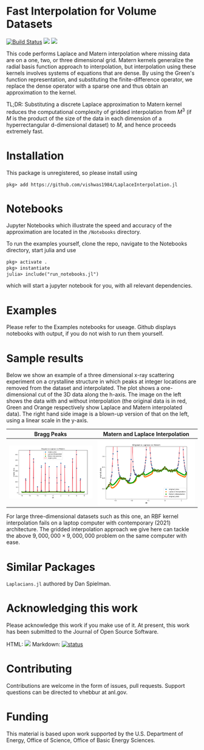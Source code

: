 # Fast Interpolation for Volume Datasets

[![Build Status](https://github.com/vishwas1984/LaplaceInterpolation.jl/actions/workflows/CI.yml/badge.svg)](https://github.com/vishwas1984/LaplaceInterpolation.jl/actions)
[![](https://img.shields.io/badge/docs-stable-blue.svg)](https://vishwas1984.github.io/LaplaceInterpolation.jl/dev)
[![](https://img.shields.io/badge/docs-dev-blue.svg)](https://vishwas1984.github.io/LaplaceInterpolation.jl/dev)

This code performs Laplace and Matern interpolation where missing data are on a one, two, or three
dimensional grid. Matern
kernels generalize the radial basis function approach to interpolation, but
interpolation using these kernels 
involves systems of equations that are dense. By using the Green's function
representation, and substituting the finite-difference operator, we replace the dense operator with a sparse one
and thus obtain an approximation to the kernel.

TL;DR: Substituting a discrete Laplace approximation to Matern kernel reduces the computational complexity of gridded interpolation from $M^3$ (if $M$ is the product of the size of the data in each dimension of a hyperrectangular d-dimensional dataset) to $M$, and hence proceeds extremely fast. 

# Installation

This package is unregistered, so please install using

```
pkg> add https://github.com/vishwas1984/LaplaceInterpolation.jl
```

# Notebooks
Jupyter Notebooks which illustrate the speed and accuracy of the approximation
are located in the `/Notebooks` directory.

To run the examples yourself, clone the repo, navigate to the Notebooks
directory, start julia and use
```
pkg> activate .
pkg> instantiate
julia> include("run_notebooks.jl") 
```
which will start a jupyter notebook for you, with all relevant dependencies.

# Examples

Please refer to the Examples notebooks for useage. Github displays notebooks with output, if you do not wish to run them yourself.

# Sample results

Below we show an example of a three dimensional x-ray scattering experiment on
a crystalline structure in which peaks at integer locations are removed from the
dataset and interpolated. The plot shows a one-dimensional cut of the 3D data along
the h-axis. The image on the left shows the data with and without interpolation (the
original data is in red, Green and Orange respectively show Laplace and Matern
interpolated data). The right hand side image is a blown-up version of that on the left,
using a linear scale in the y-axis.


Bragg Peaks                | Matern and Laplace Interpolation 
:-------------------------:|:--------------------------------:
![](docs/BraggPeaks.png)  |  ![](docs/Punch_Fill.png)

For large three-dimensional datasets such as this one, an RBF kernel interpolation
fails on a laptop computer with contemporary (2021) architecture. The gridded interpolation
approach we give here can tackle the above $9,000,000 \times 9,000,000$ problem on
the same computer with ease.

# Similar Packages
```Laplacians.jl``` authored by Dan Spielman.

# Acknowledging this work

Please acknowledge this work if you make use of it. At present, this work has been submitted to the Journal of Open Source Software.

HTML: <a href="https://joss.theoj.org/papers/00d8d848d3644d8ac98f746ad236a6e3"><img src="https://joss.theoj.org/papers/00d8d848d3644d8ac98f746ad236a6e3/status.svg"></a>
Markdown: [![status](https://joss.theoj.org/papers/00d8d848d3644d8ac98f746ad236a6e3/status.svg)](https://joss.theoj.org/papers/00d8d848d3644d8ac98f746ad236a6e3)

# Contributing

Contributions are welcome in the form of issues, pull requests. Support questions can be directed to vhebbur at anl.gov.

# Funding
This material is based upon work supported by the U.S. Department of Energy, Office of Science, Office of Basic Energy Sciences.

